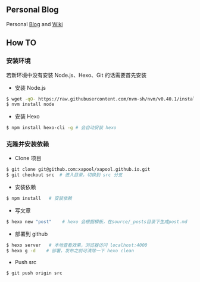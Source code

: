 Personal Blog
------------------

Personal [Blog](http://blog.omitol.com) and [Wiki](http://wiki.omitol.com)

How TO
------------------

### 安装环境

若新环境中没有安装 Node.js、Hexo、Git 的话需要首先安装

- 安装 Node.js
```bash
$ wget -qO- https://raw.githubusercontent.com/nvm-sh/nvm/v0.40.1/install.sh | bash
$ nvm install node
```

- 安装 Hexo
```bash
$ npm install hexo-cli -g # 会自动安装 hexo
```

### 克隆并安装依赖

- Clone 项目
```bash
$ git clone git@github.com:xapool/xapool.github.io.git
$ git checkout src  # 进入目录，切换到 src 分支
```

- 安装依赖
```bash
$ npm install   # 安装依赖
```

- 写文章
```bash
$ hexo new "post"    # hexo 会根据模板，在source/_posts目录下生成post.md
```

- 部署到 github
```bash
$ hexo server   # 本地查看效果，浏览器访问 localhost:4000
$ hexo g -d    # 部署，发布之前可清除一下 hexo clean 
```

- Push src
```bash
$ git push origin src
```

